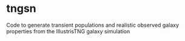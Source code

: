 # tngsn
Code to generate transient populations and realistic observed galaxy properties from the IllustrisTNG galaxy simulation
